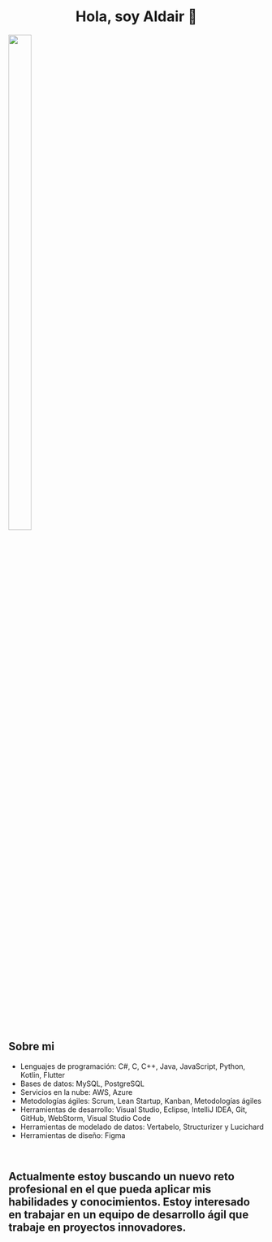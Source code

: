 <div align="center">
<h1 align="center">Hola, soy Aldair 👋</h1>
</div>
<img src="https://t-hub.mx/storage/blog/BJgPuaZEtc1OfU415JFbsd0b4nStv7oweNDABPUN.jpeg", width=30%, height=50%, center>

## Sobre mi

- Lenguajes de programación: C#, C, C++, Java, JavaScript, Python, Kotlin, Flutter
- Bases de datos: MySQL, PostgreSQL
- Servicios en la nube: AWS, Azure
- Metodologías ágiles: Scrum, Lean Startup, Kanban, Metodologías ágiles
- Herramientas de desarrollo: Visual Studio, Eclipse, IntelliJ IDEA, Git, GitHub, WebStorm, Visual Studio Code
- Herramientas de modelado de datos: Vertabelo, Structurizer y Lucichard
- Herramientas de diseño: Figma
<br>

## Actualmente estoy buscando un nuevo reto profesional en el que pueda aplicar mis habilidades y conocimientos. Estoy interesado en trabajar en un equipo de desarrollo ágil que trabaje en proyectos innovadores.




